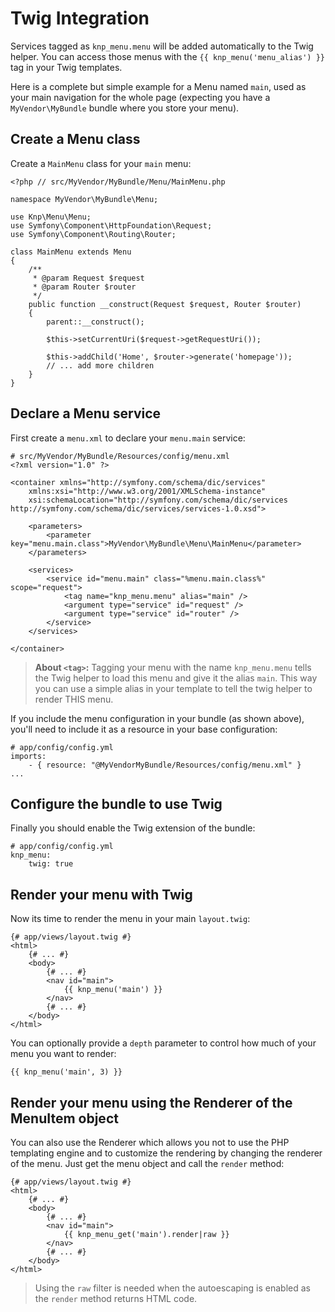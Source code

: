 Twig Integration
================

Services tagged as `knp_menu.menu` will be added automatically to the Twig helper. You
can access those menus with the `{{ knp_menu('menu_alias') }}` tag in your Twig templates.

Here is a complete but simple example for a Menu named `main`, used as your
main navigation for the whole page (expecting you have a `MyVendor\MyBundle` bundle
where you store your menu).

Create a Menu class
-------------------

Create a `MainMenu` class for your `main` menu:

    <?php // src/MyVendor/MyBundle/Menu/MainMenu.php

    namespace MyVendor\MyBundle\Menu;

    use Knp\Menu\Menu;
    use Symfony\Component\HttpFoundation\Request;
    use Symfony\Component\Routing\Router;

    class MainMenu extends Menu
    {
        /**
         * @param Request $request
         * @param Router $router
         */
        public function __construct(Request $request, Router $router)
        {
            parent::__construct();

            $this->setCurrentUri($request->getRequestUri());

            $this->addChild('Home', $router->generate('homepage'));
            // ... add more children
        }
    }

Declare a Menu service
----------------------

First create a `menu.xml` to declare your `menu.main` service:

    # src/MyVendor/MyBundle/Resources/config/menu.xml
    <?xml version="1.0" ?>

    <container xmlns="http://symfony.com/schema/dic/services"
        xmlns:xsi="http://www.w3.org/2001/XMLSchema-instance"
        xsi:schemaLocation="http://symfony.com/schema/dic/services http://symfony.com/schema/dic/services/services-1.0.xsd">

        <parameters>
            <parameter key="menu.main.class">MyVendor\MyBundle\Menu\MainMenu</parameter>
        </parameters>

        <services>
            <service id="menu.main" class="%menu.main.class%" scope="request">
                <tag name="knp_menu.menu" alias="main" />
                <argument type="service" id="request" />
                <argument type="service" id="router" />
            </service>
        </services>

    </container>

> **About `<tag>`:** Tagging your menu with the name `knp_menu.menu` tells
> the Twig helper to load this menu and give it the alias `main`.
> This way you can use a simple alias in your template to tell the twig helper
> to render THIS menu.


If you include the menu configuration in your bundle (as shown above), you'll
need to include it as a resource in your base configuration:

    # app/config/config.yml
    imports:
        - { resource: "@MyVendorMyBundle/Resources/config/menu.xml" }
    ...


Configure the bundle to use Twig
--------------------------------

Finally you should enable the Twig extension of the bundle:

    # app/config/config.yml
    knp_menu:
        twig: true

Render your menu with Twig
--------------------------

Now its time to render the menu in your main `layout.twig`:

    {# app/views/layout.twig #}
    <html>
        {# ... #}
        <body>
            {# ... #}
            <nav id="main">
                {{ knp_menu('main') }}
            </nav>
            {# ... #}
        </body>
    </html>


You can optionally provide a `depth` parameter to control how much of your menu
you want to render:

    {{ knp_menu('main', 3) }}

Render your menu using the Renderer of the MenuItem object
----------------------------------------------------------

You can also use the Renderer which allows you not to use the PHP templating
engine and to customize the rendering by changing the renderer of the menu.
Just get the menu object and call the ``render`` method:

    {# app/views/layout.twig #}
    <html>
        {# ... #}
        <body>
            {# ... #}
            <nav id="main">
                {{ knp_menu_get('main').render|raw }}
            </nav>
            {# ... #}
        </body>
    </html>

> Using the ``raw`` filter is needed when the autoescaping is enabled as the
> ``render`` method returns HTML code.
